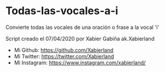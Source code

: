 # Todas-las-vocales-a-i
Convierte todas las vocales de una oración o frase a la vocal 'i'

Script creado el 07/04/2020 por Xabier Gabiña ak.Xabierland
- Mi Github: https://github.com/Xabierland
- Mi Twitter: https://twitter.com/Xabierland
- Mi Instagram: https://www.instagram.com/xabierland/
